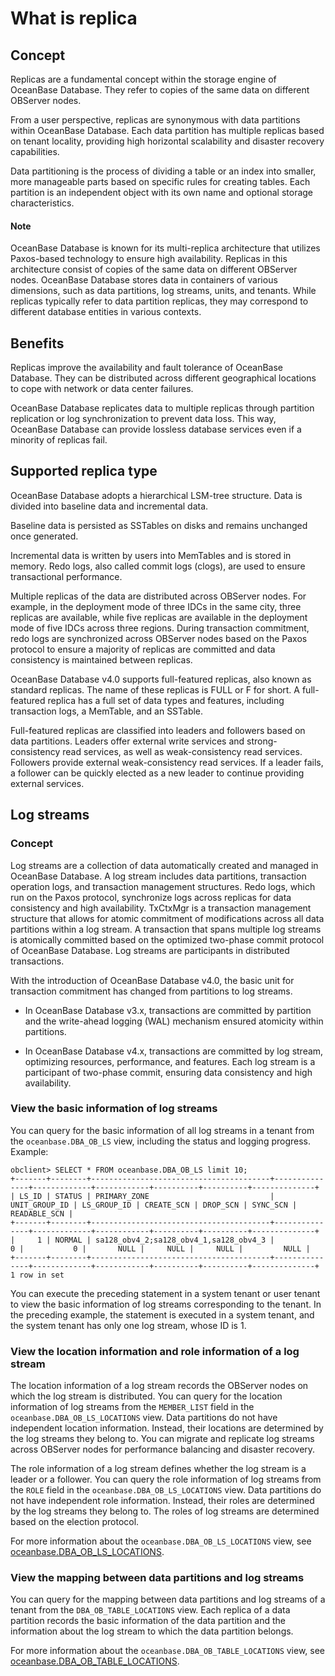 # What is replica

## Concept

Replicas are a fundamental concept within the storage engine of OceanBase Database. They refer to copies of the same data on different OBServer nodes.

From a user perspective, replicas are synonymous with data partitions within OceanBase Database. Each data partition has multiple replicas based on tenant locality, providing high horizontal scalability and disaster recovery capabilities.

Data partitioning is the process of dividing a table or an index into smaller, more manageable parts based on specific rules for creating tables. Each partition is an independent object with its own name and optional storage characteristics.

<main id="notice" type='explain'>
    <h4>Note</h4>
    <p>OceanBase Database is known for its multi-replica architecture that utilizes Paxos-based technology to ensure high availability. Replicas in this architecture consist of copies of the same data on different OBServer nodes. OceanBase Database stores data in containers of various dimensions, such as data partitions, log streams, units, and tenants. While replicas typically refer to data partition replicas, they may correspond to different database entities in various contexts.</p>
</main>

## Benefits

Replicas improve the availability and fault tolerance of OceanBase Database. They can be distributed across different geographical locations to cope with network or data center failures. 

OceanBase Database replicates data to multiple replicas through partition replication or log synchronization to prevent data loss. This way, OceanBase Database can provide lossless database services even if a minority of replicas fail. 

## Supported replica type

OceanBase Database adopts a hierarchical LSM-tree structure. Data is divided into baseline data and incremental data. 

Baseline data is persisted as SSTables on disks and remains unchanged once generated. 

Incremental data is written by users into MemTables and is stored in memory. Redo logs, also called commit logs (clogs), are used to ensure transactional performance. 

Multiple replicas of the data are distributed across OBServer nodes. For example, in the deployment mode of three IDCs in the same city, three replicas are available, while five replicas are available in the deployment mode of five IDCs across three regions. During transaction commitment, redo logs are synchronized across OBServer nodes based on the Paxos protocol to ensure a majority of replicas are committed and data consistency is maintained between replicas.

OceanBase Database v4.0 supports full-featured replicas, also known as standard replicas. The name of these replicas is FULL or F for short. A full-featured replica has a full set of data types and features, including transaction logs, a MemTable, and an SSTable. 

Full-featured replicas are classified into leaders and followers based on data partitions. Leaders offer external write services and strong-consistency read services, as well as weak-consistency read services. Followers provide external weak-consistency read services. If a leader fails, a follower can be quickly elected as a new leader to continue providing external services. 

## Log streams

### Concept

Log streams are a collection of data automatically created and managed in OceanBase Database. A log stream includes data partitions, transaction operation logs, and transaction management structures. Redo logs, which run on the Paxos protocol, synchronize logs across replicas for data consistency and high availability. TxCtxMgr is a transaction management structure that allows for atomic commitment of modifications across all data partitions within a log stream. A transaction that spans multiple log streams is atomically committed based on the optimized two-phase commit protocol of OceanBase Database. Log streams are participants in distributed transactions. 

<!-- ![Log stream](https://obbusiness-private.oss-cn-shanghai.aliyuncs.com/doc/img/observer-enterprise/V4.0.0/easy-of-use/manage/replica-management/replica-fine-granularity/log-stream.png) -->

With the introduction of OceanBase Database v4.0, the basic unit for transaction commitment has changed from partitions to log streams.

* In OceanBase Database v3.x, transactions are committed by partition and the write-ahead logging (WAL) mechanism ensured atomicity within partitions. 

* In OceanBase Database v4.x, transactions are committed by log stream, optimizing resources, performance, and features. Each log stream is a participant of two-phase commit, ensuring data consistency and high availability. 

### View the basic information of log streams

You can query for the basic information of all log streams in a tenant from the `oceanbase.DBA_OB_LS` view, including the status and logging progress. Example:

```shell
obclient> SELECT * FROM oceanbase.DBA_OB_LS limit 10;
+-------+--------+----------------------------------------+---------------+-------------+------------+----------+----------+--------------+
| LS_ID | STATUS | PRIMARY_ZONE                           | UNIT_GROUP_ID | LS_GROUP_ID | CREATE_SCN | DROP_SCN | SYNC_SCN | READABLE_SCN |
+-------+--------+----------------------------------------+---------------+-------------+------------+----------+----------+--------------+
|     1 | NORMAL | sa128_obv4_2;sa128_obv4_1,sa128_obv4_3 |             0 |           0 |       NULL |     NULL |     NULL |         NULL |
+-------+--------+----------------------------------------+---------------+-------------+------------+----------+----------+--------------+
1 row in set
```

You can execute the preceding statement in a system tenant or user tenant to view the basic information of log streams corresponding to the tenant. In the preceding example, the statement is executed in a system tenant, and the system tenant has only one log stream, whose ID is 1. 

### View the location information and role information of a log stream

The location information of a log stream records the OBServer nodes on which the log stream is distributed. You can query for the location information of log streams from the `MEMBER_LIST` field in the `oceanbase.DBA_OB_LS_LOCATIONS` view. Data partitions do not have independent location information. Instead, their locations are determined by the  log streams they belong to. You can migrate and replicate log streams across OBServer nodes for performance balancing and disaster recovery. 

The role information of a log stream defines whether the log stream is a leader or a follower. You can query the role information of log streams from the `ROLE` field in the `oceanbase.DBA_OB_LS_LOCATIONS` view. Data partitions do not have independent role information. Instead, their roles are determined by the log streams they belong to. The roles of log streams are determined based on the election protocol. 

For more information about the `oceanbase.DBA_OB_LS_LOCATIONS` view, see [oceanbase.DBA_OB_LS_LOCATIONS](../../7.reference/5.system-reference/4.system-view-of-mysql-mode/2.dictionary-view-of-mysql-mode/44.oceanbase-dba_ob_ls_locations-of-mysql-mode.md).

### View the mapping between data partitions and log streams

You can query for the mapping between data partitions and log streams of a tenant from the `DBA_OB_TABLE_LOCATIONS` view. Each replica of a data partition records the basic information of the data partition and the information about the log stream to which the data partition belongs. 

For more information about the `oceanbase.DBA_OB_TABLE_LOCATIONS` view, see [oceanbase.DBA_OB_TABLE_LOCATIONS](../../7.reference/5.system-reference/4.system-view-of-mysql-mode/2.dictionary-view-of-mysql-mode/178.oceanbase-dba_ob_table_locations-of-mysql-mode.md).